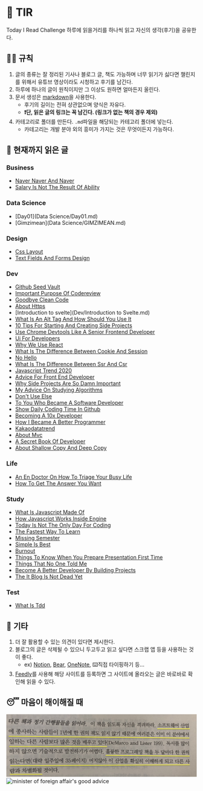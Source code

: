 # 📖 TIR
Today I Read Challenge
하루에 읽을거리를 하나씩 읽고 자신의 생각(후기)을 공유한다.   

## 👩‍⚖️ 규칙  

1. 글의 종류는 잘 정리된 기사나 블로그 글, 책도 가능하며 너무 읽기가 싫다면 챌린지를 위해서 유튜브 영상이라도 시청하고 후기를 남긴다. 
2. 하루에 하나의 글이 원칙이지만 그 이상도 원하면 얼마든지 올린다. 
3. 문서 생성은 [markdown](https://gist.github.com/ihoneymon/652be052a0727ad59601)을 사용한다.   
    - 후기의 길이는 전혀 상관없으며 양식은 자유다.  
    - **❗단, 읽은 글의 링크는 꼭 남긴다. (링크가 없는 책의 경우 제외)** 
4. 카테고리로 폴더를 만든다. `.md`파일을 해당되는 카테고리 폴더에 넣는다.   
    - 카테고리는 개발 분야 외의 흥미가 가지는 것은 무엇이든지 가능하다.   

## 📰 현재까지 읽은 글  
### Business

- [Naver Naver And Naver](Business/naver-naver-and-naver.md)
- [Salary Is Not The Result Of Ability](Business/Salary-is-not-the-result-of-ability..md)

### Data Science

- [Day01](Data Science/Day01.md)
- [Gimzimean](Data Science/GIMZIMEAN.md)

### Design

- [Css Layout](Design/css-layout.md)
- [Text Fields And Forms Design](Design/text-fields-and-forms-design.md)

### Dev

- [Github Seed Vault](Dev/github-seed-vault.md)
- [Important Purpose Of Codereview](Dev/important-purpose-of-codereview.md)
- [Goodbye Clean Code](Dev/goodbye-clean-code.md)
- [About Https](Dev/about-https.md)
- [Introduction to svelte](Dev/Introduction to Svelte.md)
- [What Is An Alt Tag And How Should You Use It](Dev/what-is-an-alt-tag-and-how-should-you-use-it.md)
- [10 Tips For Starting And Creating Side Projects](Dev/10-tips-for-starting-and-creating-side-projects.md)
- [Use Chrome Devtools Like A Senior Frontend Developer](Dev/use-chrome-devTools-like-a-senior-frontend-developer.md)
- [Ui For Developers](Dev/ui-for-developers.md)
- [Why We Use React](Dev/why-we-use-react.md)
- [What Is The Difference Between Cookie And Session](Dev/what-is-the-difference-between-cookie-and-session.md)
- [No Hello](Dev/no-hello.md)
- [What Is The Difference Between Ssr And Csr](Dev/what-is-the-difference-between-SSR-and-CSR.md)
- [Javascript Trend 2020](Dev/javascript-trend-2020.md)
- [Advice For Front End Developer](Dev/advice-for-front-end-developer.md)
- [Why Side Projects Are So Damn Important](Dev/why-side-projects-are-so-damn-important.md)
- [My Advice On Studying Algorithms](Dev/my-advice-on-studying-algorithms.md)
- [Don't Use Else](Dev/don't-use-else.md)
- [To You Who Became A Software Developer](Dev/to-you-who-became-a-software-developer.md)
- [Show Daily Coding Time In Github](Dev/show-daily-coding-time-in-github.md)
- [Becoming A 10x Developer](Dev/becoming-a-10x-developer.md)
- [How I Became A Better Programmer](Dev/how-i-became-a-better-programmer.md)
- [Kakaodatatrend](Dev/kakaodatatrend.md)
- [About Mvc](Dev/about-mvc.md)
- [A Secret Book Of Developer](Dev/a-secret-book-of-developer.md)
- [About Shallow Copy And Deep Copy](Dev/about-shallow-copy-and-deep-copy.md)

### Life

- [An En Doctor On How To Triage Your Busy Life](Life/an-en-doctor-on-how-to-triage-your-busy-life.md)
- [How To Get The Answer You Want](Life/how-to-get-the-answer-you-want.md)

### Study

- [What Is Javascript Made Of](Study/what-is-javascript-made-of.md)
- [How Javascript Works Inside Engine](Study/how-javascript-works-inside-engine.md)
- [Today Is Not The Only Day For Coding](Study/today-is-not-the-only-day-for-coding.md)
- [The Fastest Way To Learn](Study/the-fastest-way-to-learn.md)
- [Missing Semester](Study/missing-semester.md)
- [Simple Is Best](Study/simple-is-best.md)
- [Burnout](Study/burnout.md)
- [Things To Know When You Prepare Presentation First Time](Study/things-to-know-when-you-prepare-presentation-first-time.md)
- [Things That No One Told Me](Study/things-that-no-one-told-me.md)
- [Become A Better Developer By Building Projects](Study/become-a-better-developer-by-building-projects.md)
- [The It Blog Is Not Dead Yet](Study/the-IT-blog-is-not-dead-yet.md)

### Test

- [What Is Tdd](Test/what-is-TDD.md)

## 💬 기타  
1. 더 잘 활용할 수 있는 의견이 있다면 제시한다.  
2. 블로그의 글은 삭제될 수 있으니 두고두고 읽고 싶다면 스크랩 앱 등을 사용하는 것이 좋다.  
    - ex) [Notion](https://www.notion.so/), [Bear](https://bear.app/), [OneNote](https://www.onenote.com/), ⌨️직접 타이핑하기 등...
3. [Feedly](https://feedly.com/)를 사용해 해당 사이트를 등록하면 그 사이트에 올라오는 글은 바로바로 확인해 읽을 수 있다.   


## 😴 마음이 해이해질 때 

![code-complete2](img/IMG_7770.jpg)
![minister of foreign affair's good advice](img/kang.png)
